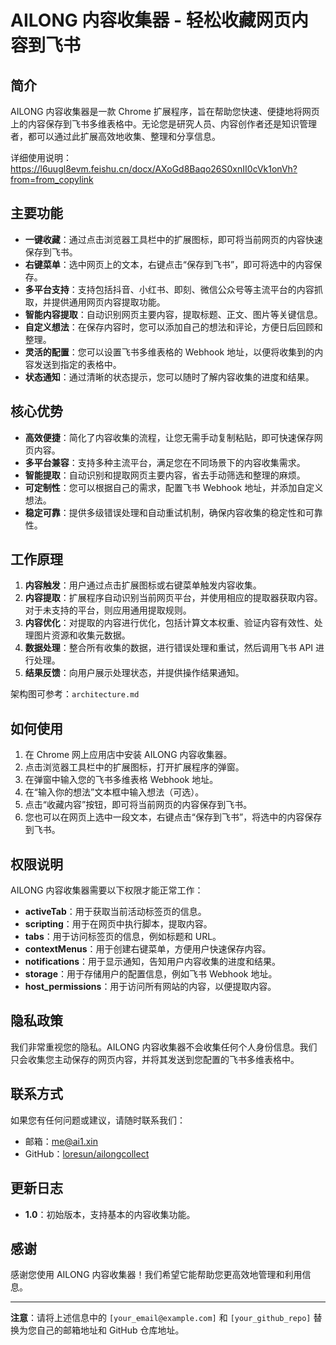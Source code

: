 # AILONG 内容收集器 - 轻松收藏网页内容到飞书

## 简介

AILONG 内容收集器是一款 Chrome 扩展程序，旨在帮助您快速、便捷地将网页上的内容保存到飞书多维表格中。无论您是研究人员、内容创作者还是知识管理者，都可以通过此扩展高效地收集、整理和分享信息。

详细使用说明：https://l6uugl8evm.feishu.cn/docx/AXoGd8Baqo26S0xnII0cVk1onVh?from=from_copylink

## 主要功能

*   **一键收藏**：通过点击浏览器工具栏中的扩展图标，即可将当前网页的内容快速保存到飞书。
*   **右键菜单**：选中网页上的文本，右键点击“保存到飞书”，即可将选中的内容保存。
*   **多平台支持**：支持包括抖音、小红书、即刻、微信公众号等主流平台的内容抓取，并提供通用网页内容提取功能。
*   **智能内容提取**：自动识别网页主要内容，提取标题、正文、图片等关键信息。
*   **自定义想法**：在保存内容时，您可以添加自己的想法和评论，方便日后回顾和整理。
*   **灵活的配置**：您可以设置飞书多维表格的 Webhook 地址，以便将收集到的内容发送到指定的表格中。
*   **状态通知**：通过清晰的状态提示，您可以随时了解内容收集的进度和结果。

## 核心优势

*   **高效便捷**：简化了内容收集的流程，让您无需手动复制粘贴，即可快速保存网页内容。
*   **多平台兼容**：支持多种主流平台，满足您在不同场景下的内容收集需求。
*   **智能提取**：自动识别和提取网页主要内容，省去手动筛选和整理的麻烦。
*   **可定制性**：您可以根据自己的需求，配置飞书 Webhook 地址，并添加自定义想法。
*   **稳定可靠**：提供多级错误处理和自动重试机制，确保内容收集的稳定性和可靠性。

## 工作原理

1.  **内容触发**：用户通过点击扩展图标或右键菜单触发内容收集。
2.  **内容提取**：扩展程序自动识别当前网页平台，并使用相应的提取器获取内容。对于未支持的平台，则应用通用提取规则。
3.  **内容优化**：对提取的内容进行优化，包括计算文本权重、验证内容有效性、处理图片资源和收集元数据。
4.  **数据处理**：整合所有收集的数据，进行错误处理和重试，然后调用飞书 API 进行处理。
5.  **结果反馈**：向用户展示处理状态，并提供操作结果通知。

架构图可参考：`architecture.md`

## 如何使用

1.  在 Chrome 网上应用店中安装 AILONG 内容收集器。
2.  点击浏览器工具栏中的扩展图标，打开扩展程序的弹窗。
3.  在弹窗中输入您的飞书多维表格 Webhook 地址。
4.  在“输入你的想法”文本框中输入想法（可选）。
5.  点击“收藏内容”按钮，即可将当前网页的内容保存到飞书。
6.  您也可以在网页上选中一段文本，右键点击“保存到飞书”，将选中的内容保存到飞书。

## 权限说明

AILONG 内容收集器需要以下权限才能正常工作：

*   **activeTab**：用于获取当前活动标签页的信息。
*   **scripting**：用于在网页中执行脚本，提取内容。
*   **tabs**：用于访问标签页的信息，例如标题和 URL。
*   **contextMenus**：用于创建右键菜单，方便用户快速保存内容。
*   **notifications**：用于显示通知，告知用户内容收集的进度和结果。
*   **storage**：用于存储用户的配置信息，例如飞书 Webhook 地址。
*   **host\_permissions**：用于访问所有网站的内容，以便提取内容。

## 隐私政策

我们非常重视您的隐私。AILONG 内容收集器不会收集任何个人身份信息。我们只会收集您主动保存的网页内容，并将其发送到您配置的飞书多维表格中。

## 联系方式

如果您有任何问题或建议，请随时联系我们：

*   邮箱：[me@ai1.xin](mailto:me@ai1.xin)
*   GitHub：[loresun/ailongcollect](https://github.com/loresun/ailongcollect)

## 更新日志

*   **1.0**：初始版本，支持基本的内容收集功能。

## 感谢

感谢您使用 AILONG 内容收集器！我们希望它能帮助您更高效地管理和利用信息。

---

**注意**：请将上述信息中的 `[your_email@example.com]` 和 `[your_github_repo]` 替换为您自己的邮箱地址和 GitHub 仓库地址。